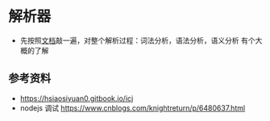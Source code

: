# 解析器
* 先按照[文档](https://hsiaosiyuan0.gitbook.io/icj)敲一遍，对整个解析过程：词法分析，语法分析，语义分析 有个大概的了解

## 参考资料
* https://hsiaosiyuan0.gitbook.io/icj
* nodejs 调试 https://www.cnblogs.com/knightreturn/p/6480637.html
